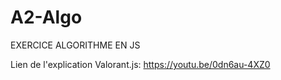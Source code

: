 # A2-Algo

EXERCICE ALGORITHME EN JS

Lien de l'explication Valorant.js: https://youtu.be/0dn6au-4XZ0